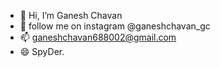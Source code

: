 - 👋 Hi, I’m Ganesh Chavan
- 👀 follow me on instagram @ganeshchavan_gc
- 📫 ganeshchavan688002@gmail.com
- 😄 SpyDer.

<!---
ganuchavan8491/ganuchavan8491 is a ✨ special ✨ repository because its `README.md` (this file) appears on your GitHub profile.
You can click the Preview link to take a look at your changes.
--->
